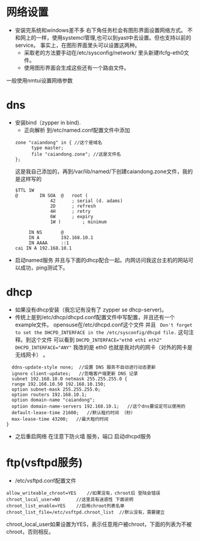 # 网络设置
 
  * 安装完系统和windows差不多 右下角任务栏会有图形界面设置网络方式。
  不和网上的一样，使用systemcl管理,也可以到yast中去设置。但也支持以前的service。
  事实上，在图形界面里头可以设置这两种。
    * 采取老的方法要手动在/etc/sysconfig/network/ 里头新建ifcfg-eth0文件。
    * 使用图形界面会生成这些还有一个路由文件。 
    
   一般使用nmtui设置网络参数
# dns
 * 安装bind（zypper in bind). 
   * 正向解析 到/etc/named.conf配置文件中添加
   ```
   zone "caiandong" in { //这个是域名
         type master;
         file "caiandong.zone"; //这是文件名
   }; 
   ```  
   这是我自己添加的，再到/var/lib/named/下创建caiandong.zone文件，我的是这样写的
   ```
   $TTL 1W
   @		IN SOA	@   root (
				42		; serial (d. adams)
				2D		; refresh
				4H		; retry
				6W		; expiry
				1W )		; minimum

		IN NS		@
		IN A		192.168.10.1
        IN AAAA     ::1
   cai IN A 192.168.10.1
   ```
 * 启动named服务 并且与下面的dhcp配合一起。内网访问我这台主机的网站可以成功，ping测试下。  

# dhcp
 * 如果没有dhcp安装（我忘记有没有了 zypper se dhcp-server)。
 * 传统上是到/etc/dhcp/dhcpd.conf配置文件中写配置，并且还有一个example文件。
  opensuse在/etc/dhcpd.conf这个文件 并且
   ``
      Don't forget to set the DHCPD_INTERFACE in the
      /etc/sysconfig/dhcpd file.`` 这句注释。到这个文件 可以看到
      ``
       DHCPD_INTERFACE="eth0 eth1 eth2"
          DHCPD_INTERFACE="ANY"
          ``
  我改的是 eth0 也就是我对内的网卡（对外的网卡是无线网卡） 。        
 
 ```text
   ddns-update-style none;  //设置 DNS 服务不自动进行动态更新
   ignore client-updates;   //忽略客户端更新 DNS 记录
   subnet 192.168.10.0 netmask 255.255.255.0 {   
   range 192.168.10.50 192.168.10.150;   
   option subnet-mask 255.255.255.0;   
   option routers 192.168.10.1;  
   option domain-name "caiandong";   
   option domain-name-servers 192.168.10.1;   //这个dns要设定可以使用的
   default-lease-time 21600;   //默认租约时间 （秒）
   max-lease-time 43200;   //最大租约时间
}
```


* 之后重启网络 在注意下防火墙 服务，端口 启动dhcpd服务
# ftp(vsftpd服务)
 * /etc/vsftpd.conf配置文件
  ```text
  allow_writeable_chroot=YES 	//如果没有，chroot后 登陆会错误
  chroot_local_user=NO		//这里具有迷惑性 下面说明
  chroot_list_enable=YES	//启用chroot列表名单  
  chroot_list_file=/etc/vsftpd.chroot_list	//默认没有，需要建立
```
 chroot_local_user如果设置为YES，表示任意用户被chroot，下面的列表为不被chroot，否则相反。

